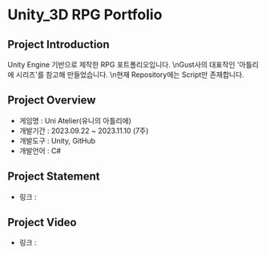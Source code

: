 # Unity_3D RPG Portfolio
## Project Introduction
Unity Engine 기반으로 제작한 RPG 포트폴리오입니다.
\nGust사의 대표작인 '아틀리에 시리즈'를 참고해 만들었습니다.
\n현재 Repository에는 Script만 존재합니다.

## Project Overview
- 게임명 : Uni Atelier(유니의 아틀리에)
- 개발기간 : 2023.09.22 ~ 2023.11.10 (7주)
- 개발도구 : Unity, GitHub
- 개발언어 : C#

## Project Statement
- 링크 :

## Project Video
- 링크 : 

